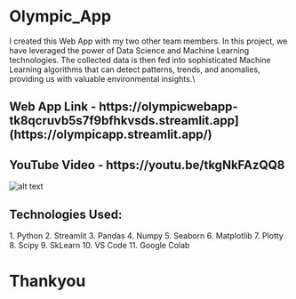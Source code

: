 # Olympic_App
I created this Web App with my two other team members. In this project, we have leveraged the power of Data Science and Machine Learning technologies. The collected data is then fed into sophisticated Machine Learning algorithms that can detect patterns, trends, and anomalies, providing us with valuable environmental insights.\
<h2> Web App Link - https://olympicwebapp-tk8qcruvb5s7f9bfhkvsds.streamlit.app](https://olympicapp.streamlit.app/) </h2> 
<h2> YouTube Video - https://youtu.be/tkgNkFAzQQ8 </h2>    
  
 ![alt text](https://www.thoughtco.com/thmb/sNrHJEJXn9foBOSU5CSIZ4Mp-9Y=/2000x1333/filters:fill(auto,1)/GettyImages-958024924-5b8c1ad946e0fb0050f27628.jpg)
 <h2>Technologies Used:</h2>
 1. Python  
  2. Streamlit 
  3. Pandas  
 4. Numpy   
 5. Seaborn   
 6. Matplotlib
 7. Plotty
 8. Scipy
 9. SkLearn 
 10. VS Code
 11. Google Colab
<h1>Thankyou</h1>
